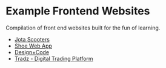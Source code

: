 # Example Frontend Websites
Compilation of front end websites built for the fun of learning.

* [Jota Scooters](https://github.com/sebastiancrossa/jotascooters)
* [Shoe Web App](https://github.com/sebastiancrossa/shoe-landing-page)
* [Design+Code](https://github.com/sebastiancrossa/designcodewebsite)
* [Tradz - Digital Trading Platform](https://github.com/sebastiancrossa/tradz-landingpage)
